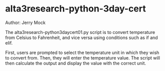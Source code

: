 # alta3research-python-3day-cert

Author: Jerry Mock

The alta3research-python3daycert01.py script is to convert temperature from Celsius to Fahrenheit, and vice versa using conditions such as if and elif.

First, users are prompted to select the temperature unit in which they wish to convert from. Then, they will enter the temperature value. 
The script will then calculate the output and display the value with the correct unit. 
